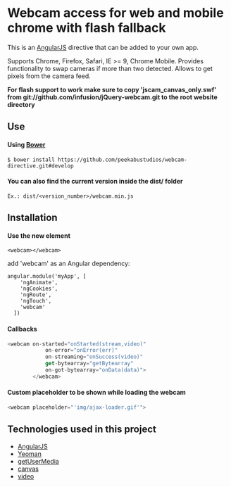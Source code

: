 # Webcam access for web and mobile chrome with flash fallback

This is an [AngularJS][] directive that can be added to your own app.

Supports Chrome, Firefox, Safari, IE >= 9, Chrome Mobile.
Provides functionality to swap cameras if more than two detected.
Allows to get pixels from the camera feed.

__For flash support to work make sure to copy 'jscam_canvas_only.swf' from git://github.com/infusion/jQuery-webcam.git to the root website directory__


## Use

#### Using [Bower](http://bower.io/)
```
$ bower install https://github.com/peekabustudios/webcam-directive.git#develop
```

#### You can also find the current version inside the dist/ folder
	Ex.: dist/<version_number>/webcam.min.js

## Installation

#### Use the new element
```
<webcam></webcam>
```

add 'webcam' as an Angular dependency:
```
angular.module('myApp', [
    'ngAnimate',
    'ngCookies',
    'ngRoute',
    'ngTouch',
    'webcam'
  ])
```

#### Callbacks
```js
<webcam on-started="onStarted(stream,video)"
	        on-error="onError(err)"
	        on-streaming="onSuccess(video)"
	        get-bytearray="getBytearray"
	        on-got-bytearray="onData(data)">
		</webcam>
```

#### Custom placeholder to be shown while loading the webcam
```js
<webcam placeholder="'img/ajax-loader.gif'">
```

## Technologies used in this project

- [AngularJS][]
- [Yeoman](http://yeoman.io/)
- [getUserMedia](https://developer.mozilla.org/en-US/docs/WebRTC/navigator.getUserMedia)
- [canvas](https://developer.mozilla.org/en-US/docs/HTML/Canvas)
- [video](https://developer.mozilla.org/en-US/docs/HTML/Element/video)

[angularjs]:http://angularjs.org
